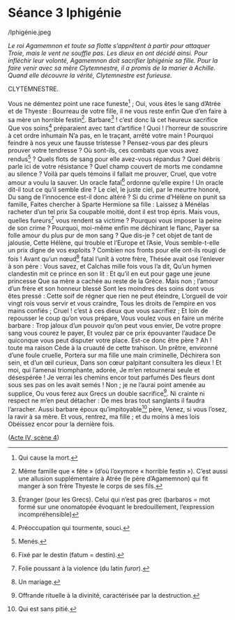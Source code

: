 # Séance 3 Iphigénie


/Iphigénie.jpeg

*Le roi Agamemnon et toute sa flotte s’apprêtent à partir pour attaquer Troie, mais le vent ne souffle pas. Les dieux en ont décidé ainsi. Pour infléchir leur volonté, Agamemnon doit sacrifier Iphigénie sa fille. Pour la faire venir avec sa mère Clytemnestre, il a promis de la marier à Achille. Quand elle découvre la vérité, Clytemnestre est furieuse.*

CLYTEMNESTRE.

Vous ne démentez point une race funeste[^1] ;
Oui, vous êtes le sang d’Atrée et de Thyeste :
Bourreau de votre fille, il ne vous reste enfin
Que d’en faire à sa mère un horrible festin[^2].
Barbare[^3] ! c’est donc là cet heureux sacrifice
Que vos soins[^4] préparaient avec tant d’artifice !
Quoi ! l’horreur de souscrire à cet ordre inhumain
N’a pas, en le traçant, arrêté votre main !
Pourquoi feindre à nos yeux une fausse tristesse ?
Pensez-vous par des pleurs prouver votre tendresse ?
Où sont-ils, ces combats que vous avez rendus[^5] ?
Quels flots de sang pour elle avez-vous répandus ?
Quel débris parle ici de votre résistance ?
Quel champ couvert de morts me condamne au silence ?
Voilà par quels témoins il fallait me prouver,
Cruel, que votre amour a voulu la sauver.
Un oracle fatal[^6] ordonne qu’elle expire !
Un oracle dit-il tout ce qu’il semble dire ?
Le ciel, le juste ciel, par le meurtre honoré,
Du sang de l’innocence est-il donc altéré ?
Si du crime d’Hélène on punit sa famille,
Faites chercher à Sparte Hermione sa fille :
Laissez à Ménélas racheter d’un tel prix
Sa coupable moitié, dont il est trop épris.
Mais vous, quelles fureurs[^7] vous rendent sa victime ?
Pourquoi vous imposer la peine de son crime ?
Pourquoi, moi-même enfin me déchirant le flanc,
Payer sa folle amour du plus pur de mon sang ?
Que dis-je ? cet objet de tant de jalousie,
Cette Hélène, qui trouble et l’Europe et l’Asie,
Vous semble-t-elle un prix digne de vos exploits ?
Combien nos fronts pour elle ont-ils rougi de fois !
Avant qu’un nœud[^8] fatal l’unît à votre frère,
Thésée avait osé l’enlever à son père :
Vous savez, et Calchas mille fois vous l’a dit,
Qu’un hymen clandestin mit ce prince en son lit :
Et qu’il en eut pour gage une jeune princesse
Que sa mère a cachée au reste de la Grèce.
Mais non ; l’amour d’un frère et son honneur blessé
Sont les moindres des soins dont vous êtes pressé :
Cette soif de régner que rien ne peut éteindre,
L’orgueil de voir vingt rois vous servir et vous craindre,
Tous les droits de l’empire en vos mains confiés ;
Cruel ! c’est à ces dieux que vous sacrifiez ;
Et loin de repousser le coup qu’on vous prépare,
Vous voulez vous en faire un mérite barbare :
Trop jaloux d’un pouvoir qu’on peut vous envier,
De votre propre sang vous courez le payer,
Et voulez par ce prix épouvanter l’audace
De quiconque vous peut disputer votre place.
Est-ce donc être père ? Ah ! toute ma raison
Cède à la cruauté de cette trahison.
Un prêtre, environné d’une foule cruelle,
Portera sur ma fille une main criminelle,
Déchirera son sein, et d’un œil curieux,
Dans son cœur palpitant consultera les dieux !
Et moi, qui l’amenai triomphante, adorée,
Je m’en retournerai seule et désespérée !
Je verrai les chemins encor tout parfumés
Des fleurs dont sous ses pas on les avait semés !
Non ; je ne l’aurai point amenée au supplice,
Ou vous ferez aux Grecs un double sacrifice[^9].
Ni crainte ni respect ne m’en peut détacher :
De mes bras tout sanglants il faudra l’arracher.
Aussi barbare époux qu’impitoyable[^10] père,
Venez, si vous l’osez, la ravir à sa mère.
Et vous, rentrez, ma fille ; et du moins à mes lois
Obéissez encor pour la dernière fois.

([Acte IV, scène 4](https://fr.wikisource.org/wiki/Iphig%C3%A9nie_en_Aulide_(Racine),_Didot,_1854))

[^1]:	Qui cause la mort.
[^2]:	Même famille que « fête » (d’où l’oxymore « horrible festin »). C’est aussi une allusion supplémentaire à Atrée (le père d’Agamemnon) qui fit manger à son frère Thyeste le corps de ses fils.
[^3]:	Étranger (pour les Grecs). Celui qui n’est pas grec (barbaros = mot formé sur une onomatopée évoquant le bredouillement, l’expression incompréhensible)
[^4]:	Préoccupation qui tourmente, souci.
[^5]:	Menés.
[^6]:	Fixé par le destin (fatum = destin).
[^7]:	Folie poussant à la violence (du latin *furor*).
[^8]:	Un mariage.
[^9]:	Offrande rituelle à la divinité, caractérisée par la destruction.
[^10]:	Qui est sans pitié.